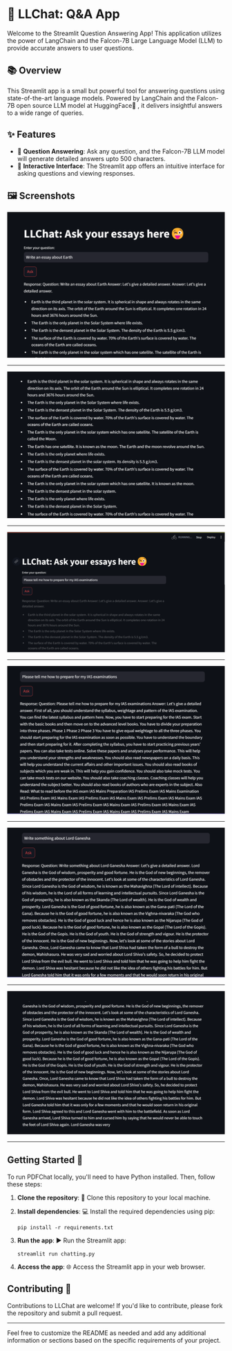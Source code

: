 # 🚀 LLChat: Q&A App

Welcome to the Streamlit Question Answering App! This application utilizes the power of LangChain and the Falcon-7B Large Language Model (LLM) to provide accurate answers to user questions.

## 📚 Overview

This Streamlit app is a small but powerful tool for answering questions using state-of-the-art language models. Powered by LangChain and the Falcon-7B open source LLM model at HuggingFace🤗 , it delivers insightful answers to a wide range of queries.

## ✨ Features

- 🤔 **Question Answering**: Ask any question, and the Falcon-7B LLM model will generate detailed answers upto 500 characters.
- 🌟 **Interactive Interface**: The Streamlit app offers an intuitive interface for asking questions and viewing responses.

## 🖼️ Screenshots

![When asked about Earth part 1](https://github.com/SrijanShovit/LLChat/blob/master/Screenshots/Screenshot%20(30).png)

---

![When asked about Earth part 2](https://github.com/SrijanShovit/LLChat/blob/master/Screenshots/Screenshot%20(31).png)

---

![How to prep for IAS exams loading](https://github.com/SrijanShovit/LLChat/blob/master/Screenshots/Screenshot%20(33).png)

---

![How to prep for IAS exams response](https://github.com/SrijanShovit/LLChat/blob/master/Screenshots/Screenshot%20(34).png)

---

![When asked about Lord Ganesha part 1](https://github.com/SrijanShovit/LLChat/blob/master/Screenshots/Screenshot%20(35).png)

---

![When asked about Lord Ganesha part 2](https://github.com/SrijanShovit/LLChat/blob/master/Screenshots/Screenshot%20(36).png)

---

## Getting Started 🚀

To run PDFChat locally, you'll need to have Python installed. Then, follow these steps:

1. **Clone the repository**: 📁 Clone this repository to your local machine.
2. **Install dependencies**: 💻 Install the required dependencies using pip:

   ```
   pip install -r requirements.txt
   ```

3. **Run the app**: ▶️ Run the Streamlit app:

   ```
   streamlit run chatting.py
   ```

4. **Access the app**: 🌐 Access the Streamlit app in your web browser.

## Contributing 🤝

Contributions to LLChat are welcome! If you'd like to contribute, please fork the repository and submit a pull request.

---

Feel free to customize the README as needed and add any additional information or sections based on the specific requirements of your project.

